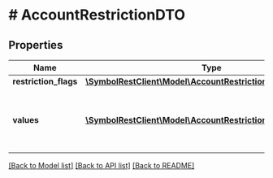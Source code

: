 # # AccountRestrictionDTO

## Properties

Name | Type | Description | Notes
------------ | ------------- | ------------- | -------------
**restriction_flags** | [**\SymbolRestClient\Model\AccountRestrictionFlagsEnum**](AccountRestrictionFlagsEnum.md) |  |
**values** | [**\SymbolRestClient\Model\AccountRestrictionDTOValuesInner[]**](AccountRestrictionDTOValuesInner.md) | Address, mosaic id, or transaction type to restrict. |

[[Back to Model list]](../../README.md#models) [[Back to API list]](../../README.md#endpoints) [[Back to README]](../../README.md)
